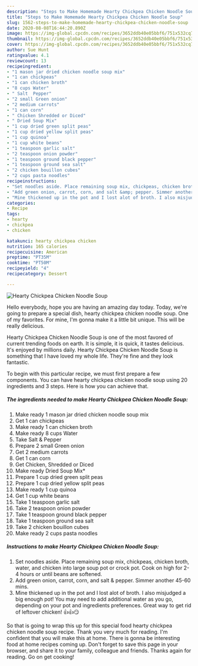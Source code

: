 ```yaml
---
description: "Steps to Make Homemade Hearty Chickpea Chicken Noodle Soup"
title: "Steps to Make Homemade Hearty Chickpea Chicken Noodle Soup"
slug: 1562-steps-to-make-homemade-hearty-chickpea-chicken-noodle-soup
date: 2020-08-08T16:44:20.890Z
image: https://img-global.cpcdn.com/recipes/3652ddb40e05bbf6/751x532cq70/hearty-chickpea-chicken-noodle-soup-recipe-main-photo.jpg
thumbnail: https://img-global.cpcdn.com/recipes/3652ddb40e05bbf6/751x532cq70/hearty-chickpea-chicken-noodle-soup-recipe-main-photo.jpg
cover: https://img-global.cpcdn.com/recipes/3652ddb40e05bbf6/751x532cq70/hearty-chickpea-chicken-noodle-soup-recipe-main-photo.jpg
author: Sue Hunt
ratingvalue: 4.1
reviewcount: 13
recipeingredient:
- "1 mason jar dried chicken noodle soup mix"
- "1 can chickpeas"
- "1 can chicken broth"
- "8 cups Water"
- " Salt  Pepper"
- "2 small Green onion"
- "2 medium carrots"
- "1 can corn"
- " Chicken Shredded or Diced"
- " Dried Soup Mix"
- "1 cup dried green split peas"
- "1 cup dried yellow split peas"
- "1 cup quinoa"
- "1 cup white beans"
- "1 teaspoon garlic salt"
- "2 teaspoon onion powder"
- "1 teaspoon ground black pepper"
- "1 teaspoon ground sea salt"
- "2 chicken bouillon cubes"
- "2 cups pasta noodles"
recipeinstructions:
- "Set noodles aside. Place remaining soup mix, chickpeas, chicken broth, water, and chicken into large soup pot or crock pot. Cook on high for 2-4 hours or until beans are softened."
- "Add green onion, carrot, corn, and salt &amp; pepper. Simmer another 45-60 mins."
- "Mine thickened up in the pot and I lost alot of broth. I also misjudged a big enough pot! You may need to add additional water as you go, depending on your pot and ingredients preferences. Great way to get rid of leftover chicken! 👍👍😏"
categories:
- Recipe
tags:
- hearty
- chickpea
- chicken

katakunci: hearty chickpea chicken 
nutrition: 165 calories
recipecuisine: American
preptime: "PT35M"
cooktime: "PT50M"
recipeyield: "4"
recipecategory: Dessert

---
```



![Hearty Chickpea Chicken Noodle Soup](https://img-global.cpcdn.com/recipes/3652ddb40e05bbf6/751x532cq70/hearty-chickpea-chicken-noodle-soup-recipe-main-photo.jpg)

Hello everybody, hope you are having an amazing day today. Today, we're going to prepare a special dish, hearty chickpea chicken noodle soup. One of my favorites. For mine, I'm gonna make it a little bit unique. This will be really delicious.

Hearty Chickpea Chicken Noodle Soup is one of the most favored of current trending foods on earth. It is simple, it is quick, it tastes delicious. It's enjoyed by millions daily. Hearty Chickpea Chicken Noodle Soup is something that I have loved my whole life. They're fine and they look fantastic.




To begin with this particular recipe, we must first prepare a few components. You can have hearty chickpea chicken noodle soup using 20 ingredients and 3 steps. Here is how you can achieve that.

<!--inarticleads1-->

##### The ingredients needed to make Hearty Chickpea Chicken Noodle Soup:

1. Make ready 1 mason jar dried chicken noodle soup mix
1. Get 1 can chickpeas
1. Make ready 1 can chicken broth
1. Make ready 8 cups Water
1. Take  Salt &amp; Pepper
1. Prepare 2 small Green onion
1. Get 2 medium carrots
1. Get 1 can corn
1. Get  Chicken, Shredded or Diced
1. Make ready  Dried Soup Mix*
1. Prepare 1 cup dried green split peas
1. Prepare 1 cup dried yellow split peas
1. Make ready 1 cup quinoa
1. Get 1 cup white beans
1. Take 1 teaspoon garlic salt
1. Take 2 teaspoon onion powder
1. Take 1 teaspoon ground black pepper
1. Take 1 teaspoon ground sea salt
1. Take 2 chicken bouillon cubes
1. Make ready 2 cups pasta noodles




<!--inarticleads2-->

##### Instructions to make Hearty Chickpea Chicken Noodle Soup:

1. Set noodles aside. Place remaining soup mix, chickpeas, chicken broth, water, and chicken into large soup pot or crock pot. Cook on high for 2-4 hours or until beans are softened.
1. Add green onion, carrot, corn, and salt &amp; pepper. Simmer another 45-60 mins.
1. Mine thickened up in the pot and I lost alot of broth. I also misjudged a big enough pot! You may need to add additional water as you go, depending on your pot and ingredients preferences. Great way to get rid of leftover chicken! 👍👍😏




So that is going to wrap this up for this special food hearty chickpea chicken noodle soup recipe. Thank you very much for reading. I'm confident that you will make this at home. There is gonna be interesting food at home recipes coming up. Don't forget to save this page in your browser, and share it to your family, colleague and friends. Thanks again for reading. Go on get cooking!
